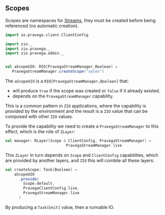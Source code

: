 ## Scopes
Scopes are namespaces for [Streams](stream.md), they must be created before being referenced (no automatic creation).


```scala mdoc:silent
import io.pravega.client.ClientConfig

import zio._
import zio.pravega._
import zio.pravega.admin._


val aScopeUIO: RIO[PravegaStreamManager,Boolean] =
   PravegaStreamManager.createScope("sales")
```

The `aScopeUIO` is a `RIO[PravegaStreamManager,Boolean]` that:
* will produce `true` if the scope was created or `false` if it already existed.
* depends on the `PravegaStreamManager` capability.

This is a common pattern in `ZIO` applications, where the capability is provided by the environment and the result is a `ZIO` value that can be composed with other `ZIO` values.

To provide the capability we need to create a `PravegaStreamManager` to this effect, which is the role of `ZLayer`:

```scala mdoc:silent
val manager: RLayer[Scope & ClientConfig, PravegaStreamManager] =
                           PravegaStreamManager.live
```

This `ZLayer` in turn depends on `Scope` and `ClientConfig` capabilities, which are provided by another layers, and `ZIO` this will combile all these layers:

```scala mdoc:silent
val createScope: Task[Boolean] =
    aScopeUIO
      .provide(
        Scope.default,
        PravegaClientConfig.live,
        PravegaStreamManager.live
      )
```

By producing a `Task[Unit]` value, then a runnable IO.
